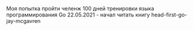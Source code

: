 Моя попытка пройти челенж 100 дней тренировки языка программирования Go
22.05.2021 - начал читать книгу head-first-go-jay-mcgavren
